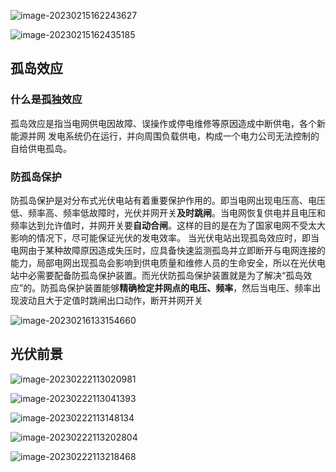 

![image-20230215162243627](https://blog-pic-1313935212.cos.ap-guangzhou.myqcloud.com/imgs/202302151622671.png)

![image-20230215162435185](https://blog-pic-1313935212.cos.ap-guangzhou.myqcloud.com/imgs/202302151624230.png)

## 孤岛效应

### 什么是孤独效应

孤岛效应是指当电网供电因故障、误操作或停电维修等原因造成中断供电，各个新能源并网 发电系统仍在运行，并向周围负载供电，构成一个电力公司无法控制的自给供电孤岛。

### 防孤岛保护

防孤岛保护是对分布式光伏电站有着重要保护作用的。即当电网出现电压高、电压低、频率高、频率低故障时，光伏并网开关**及时跳闸**。当电网恢复供电并且电压和频率达到允许值时，并网开关要**自动合闸**。这样的目的是在为了国家电网不受太大影响的情况下，尽可能保证光伏的发电效率。
当光伏电站出现孤岛效应时，即当电网由于某种故障原因造成失压时，应具备快速监测孤岛并立即断开与电网连接的能力，局部电网出现孤岛会影响到供电质量和维修人员的生命安全，所以在光伏电站中必需要配备防孤岛保护装置。而光伏防孤岛保护装置就是为了解决“孤岛效应”的。防孤岛保护装置能够**精确检定并网点的电压、频率**，然后当电压、频率出现波动且大于定值时跳闸出口动作，断开并网开关

![image-20230216133154660](https://blog-pic-1313935212.cos.ap-guangzhou.myqcloud.com/imgs/202302161331728.png)

## 光伏前景

![image-20230222113020981](https://blog-pic-1313935212.cos.ap-guangzhou.myqcloud.com/imgs/202302221130045.png)

![image-20230222113041393](https://blog-pic-1313935212.cos.ap-guangzhou.myqcloud.com/imgs/202302221130477.png)

![image-20230222113148134](https://blog-pic-1313935212.cos.ap-guangzhou.myqcloud.com/imgs/202302221131233.png)

![image-20230222113202804](https://blog-pic-1313935212.cos.ap-guangzhou.myqcloud.com/imgs/202302221132854.png)

![image-20230222113218468](https://blog-pic-1313935212.cos.ap-guangzhou.myqcloud.com/imgs/202302221132521.png)